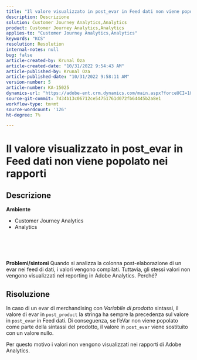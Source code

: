 ```yaml
---
title: "Il valore visualizzato in post_evar in Feed dati non viene popolato nei report"
description: Descrizione
solution: Customer Journey Analytics,Analytics
product: Customer Journey Analytics,Analytics
applies-to: "Customer Journey Analytics,Analytics"
keywords: "KCS"
resolution: Resolution
internal-notes: null
bug: false
article-created-by: Krunal Oza
article-created-date: "10/31/2022 9:54:43 AM"
article-published-by: Krunal Oza
article-published-date: "10/31/2022 9:58:11 AM"
version-number: 5
article-number: KA-15025
dynamics-url: "https://adobe-ent.crm.dynamics.com/main.aspx?forceUCI=1&pagetype=entityrecord&etn=knowledgearticle&id=ee127e05-0259-ed11-9561-6045bd0067ea"
source-git-commit: 7434b13c06712ce54751761d072fb64445b2a8e1
workflow-type: tm+mt
source-wordcount: '126'
ht-degree: 7%

---
```


# Il valore visualizzato in post_evar in Feed dati non viene popolato nei rapporti

## Descrizione

<b>Ambiente</b>
- Customer Journey Analytics
- Analytics

<br><br> <br><br><b>Problemi/sintomi</b>
Quando si analizza la colonna post-elaborazione di un evar nei feed di dati, i valori vengono compilati. Tuttavia, gli stessi valori non vengono visualizzati nel reporting in Adobe Analytics. Perché?






## Risoluzione


In caso di un evar di merchandising con *Variabile di prodotto* sintassi, il valore di evar in `post_product` la stringa ha sempre la precedenza sul valore in `post_evar` in Feed dati. Di conseguenza, se l’eVar non viene popolato come parte della sintassi del prodotto, il valore in `post_evar` viene sostituito con un valore nullo.

Per questo motivo i valori non vengono visualizzati nei rapporti di Adobe Analytics.
